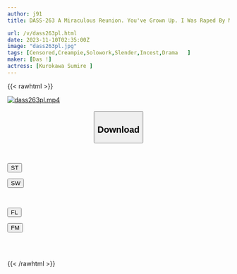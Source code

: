 ```yaml
---
author: j91
title: DASS-263 A Miraculous Reunion. You've Grown Up. I Was Raped By My Estranged Son Without Knowing It. Sumire Kurokawa

url: /v/dass263pl.html
date: 2023-11-10T02:35:00Z
image: "dass263pl.jpg"
tags: [Censored,Creampie,Solowork,Slender,Incest,Drama	 ]
maker: [Das !]
actress: [Kurokawa Sumire ]
---
```



{{< rawhtml >}}

<div class="video" data-videoid="P8VQ84vB2aH0vxX">
    <a href="javascript:;">
        <img src="https://my.j91.asia/v/dass263pl.jpg" width="WIDTH" height="HEIGHT" alt="dass263pl.mp4" loading="lazy">
    </a>
</div>

<script type="text/javascript" src="https://j91.asia/asset/on-demand-st.js"></script>

<br>
  <link rel="stylesheet" href="https://j91.asia/asset/bs5.css">
  
  <center>
  <button class="btn btn-primary" type="button" data-bs-toggle="collapse" data-bs-target=".multi-collapse" aria-expanded="false" aria-controls="multiCollapseExample1 multiCollapseExample2"><h2>Download</h2></button></center>
</p>
<div class="row">
  <div class="col">
    <div class="collapse multi-collapse" id="multiCollapseExample1">
      <div class="card card-body">
	      	      <br>
<div class="buttons">  
<p><a href="https://streamtape.to/v/P8VQ84vB2aH0vxX" target="_blank"><button class="btn-hover color-3"><i class="fa fa-download"></i> ST</button></a></p>
<p><a href="https://sfastwish.com/ksj3tgqftpuu" target="_blank"><button class="btn-hover color-2"><i class="fa fa-download"></i> SW</button></a></p></div>
    </div>
  </div>
</div>
  <div class="col">
    <div class="collapse multi-collapse" id="multiCollapseExample2">
      <div class="card card-body">
	      <br>
<div class="buttons">
<p><a href="https://fviplions.com/f/atjckozyrmx7" target="_blank"><button class="btn-hover color-9"><i class="fa fa-download"></i> FL</button></a></p>
<p><a href="https://filemoon.sx/d/jw670gwezb13" target="_blank"><button class="btn-hover color-8"><i class="fa fa-download"></i> FM</button></a></p></div>
<br><br>
      </div>
    </div>
  </div>
</div>

{{< /rawhtml >}}
